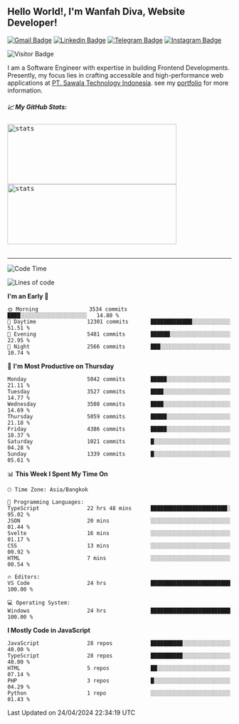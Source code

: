 ## Hello World!, I'm Wanfah Diva, Website Developer!

[![Gmail Badge](https://img.shields.io/badge/-Gmail-white?style=plastic&logo=Gmail&link=mailto:aditputrafirmansyah@gmail.com)](mailto:wanfahdivaa@gmail.com)
[![Linkedin Badge](https://img.shields.io/badge/-LinkedIn-blue?style=plastic&logo=Linkedin&link=https://www.linkedin.com/in/aditputrafirmansyah/)](https://www.linkedin.com/in/wanfahdiva/)
[![Telegram Badge](https://img.shields.io/badge/-Telegram-blue?style=plastic&logo=telegram&link=https://t.me/Adithya_13)](https://t.me/wanfahdiva)
[![Instagram Badge](https://img.shields.io/badge/-Instagram-white?style=plastic&logo=instagram&link=https://www.instagram.com/adithya_firmansyahputra/)](https://www.instagram.com/wnfhdva/)

![Visitor Badge](https://visitor-badge.laobi.icu/badge?page_id=wanfahdiva.wanfahdiva)

<p>
I am a Software Engineer with expertise in building Frontend Developments.
Presently, my focus lies in crafting accessible and high-performance web applications at  <a href="https://sawala/tech" target="_blank">PT. Sawala Technology Indonesia</a>. see my <a href="https://wanfahdiva.me" target="_blank">portfolio</a> for more information.
</p>

<h5 align="left">
  
📈 **My GitHub Stats:**

</h5>

<div align="left">
<kbd>
    <img height="135em" width="380em" alt="stats" src="https://github-readme-streak-stats.herokuapp.com?user=wanfahdiva&theme=tokyonight_duo&hide_border=true&dates=27DDC9" />
</kbd>
<kbd>
    <img height="135em" width="380em" alt="stats" src="https://github-readme-activity-graph.vercel.app/graph?username=wanfahdiva&theme=react&hide_title=true"></kbd>
</div>

<br />

---

<!--START_SECTION:waka-->
![Code Time](http://img.shields.io/badge/Code%20Time-544%20hrs%2023%20mins-blue)

![Lines of code](https://img.shields.io/badge/From%20Hello%20World%20I%27ve%20Written-18.0%20million%20lines%20of%20code-blue)

**I'm an Early 🐤** 

```text
🌞 Morning                3534 commits        ████░░░░░░░░░░░░░░░░░░░░░   14.80 % 
🌆 Daytime                12301 commits       █████████████░░░░░░░░░░░░   51.51 % 
🌃 Evening                5481 commits        ██████░░░░░░░░░░░░░░░░░░░   22.95 % 
🌙 Night                  2566 commits        ███░░░░░░░░░░░░░░░░░░░░░░   10.74 % 
```
📅 **I'm Most Productive on Thursday** 

```text
Monday                   5042 commits        █████░░░░░░░░░░░░░░░░░░░░   21.11 % 
Tuesday                  3527 commits        ████░░░░░░░░░░░░░░░░░░░░░   14.77 % 
Wednesday                3508 commits        ████░░░░░░░░░░░░░░░░░░░░░   14.69 % 
Thursday                 5059 commits        █████░░░░░░░░░░░░░░░░░░░░   21.18 % 
Friday                   4386 commits        █████░░░░░░░░░░░░░░░░░░░░   18.37 % 
Saturday                 1021 commits        █░░░░░░░░░░░░░░░░░░░░░░░░   04.28 % 
Sunday                   1339 commits        █░░░░░░░░░░░░░░░░░░░░░░░░   05.61 % 
```


📊 **This Week I Spent My Time On** 

```text
🕑︎ Time Zone: Asia/Bangkok

💬 Programming Languages: 
TypeScript               22 hrs 48 mins      ████████████████████████░   95.02 % 
JSON                     20 mins             ░░░░░░░░░░░░░░░░░░░░░░░░░   01.44 % 
Svelte                   16 mins             ░░░░░░░░░░░░░░░░░░░░░░░░░   01.17 % 
CSS                      13 mins             ░░░░░░░░░░░░░░░░░░░░░░░░░   00.92 % 
HTML                     7 mins              ░░░░░░░░░░░░░░░░░░░░░░░░░   00.54 % 

🔥 Editors: 
VS Code                  24 hrs              █████████████████████████   100.00 % 

💻 Operating System: 
Windows                  24 hrs              █████████████████████████   100.00 % 
```

**I Mostly Code in JavaScript** 

```text
JavaScript               28 repos            ██████████░░░░░░░░░░░░░░░   40.00 % 
TypeScript               28 repos            ██████████░░░░░░░░░░░░░░░   40.00 % 
HTML                     5 repos             ██░░░░░░░░░░░░░░░░░░░░░░░   07.14 % 
PHP                      3 repos             █░░░░░░░░░░░░░░░░░░░░░░░░   04.29 % 
Python                   1 repo              ░░░░░░░░░░░░░░░░░░░░░░░░░   01.43 % 
```




 Last Updated on 24/04/2024 22:34:19 UTC
<!--END_SECTION:waka-->
